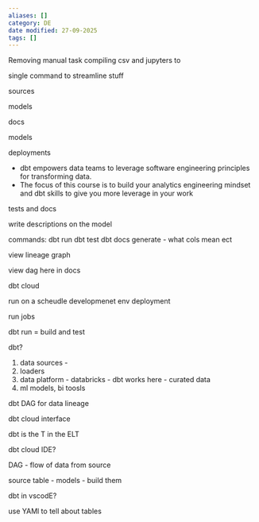 ```yaml
---
aliases: []
category: DE
date modified: 27-09-2025
tags: []
---
```

Removing manual task compiling csv and jupyters to 

single command to streamline stuff

sources

models

docs

models

deployments

- dbt empowers data teams to leverage software engineering principles for transforming data.
- The focus of this course is to build your analytics engineering mindset and dbt skills to give you more leverage in your work


tests and docs

write descriptions on the model 

commands: 
dbt run
dbt test
dbt docs generate - what cols mean ect 

view lineage graph

view dag here in docs

dbt cloud 

run on a scheudle 
developmenet env
deployment

run jobs

dbt run = build and test

dbt? 

1) data sources - 
2) loaders
3) data platform - databricks - dbt works here - curated data
4) ml models, bi toosls

dbt DAG for data lineage

dbt cloud interface

dbt is the T in the ELT 

dbt cloud IDE? 

DAG - flow of data from source

source table - 
models - build them 

dbt in vscodE?  

use YAMl to tell about tables
